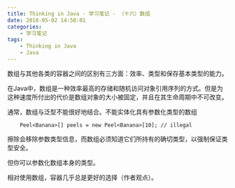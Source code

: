 ```yaml
---
title: Thinking in Java - 学习笔记 - （十六）数组
date: 2018-05-02 14:58:01
categories:
	- 学习笔记
tags: 
	- Thinking in Java
	- Java
---
```



数组与其他各类的容器之间的区别有三方面：效率、类型和保存基本类型的能力。

在Java中，数组是一种效率最高的存储和随机访问对象引用序列的方式。但是为这种速度所付出的代价是数组对象的大小被固定，并且在其生命周期中不可改变。

<!-- more -->

通常，数组与泛型不能很好地结合。不能实体化具有参数化类型的数组

```
    Peel<Banana>[] peels = new Peel<Banana>[10]; // illegal
```

擦除会移除参数类型信息，而数组必须知道它们所持有的确切类型，以强制保证类型安全。

但你可以参数化数组本身的类型。

相对使用数组，容器几乎总是更好的选择（作者观点）。
